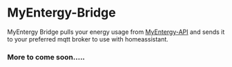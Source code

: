 **MyEntergy-Bridge**
================
MyEntergy Bridge pulls your energy usage from [MyEntergy-API](https://github.com/Cloud-121/MyEntergy-API) and sends it to your preferred mqtt broker to use with homeassistant.



### More to come soon.....

